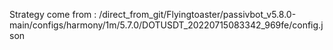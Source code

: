 Strategy come from : /direct_from_git/Flyingtoaster/passivbot_v5.8.0-main/configs/harmony/1m/5.7.0/DOTUSDT_20220715083342_969fe/config.json